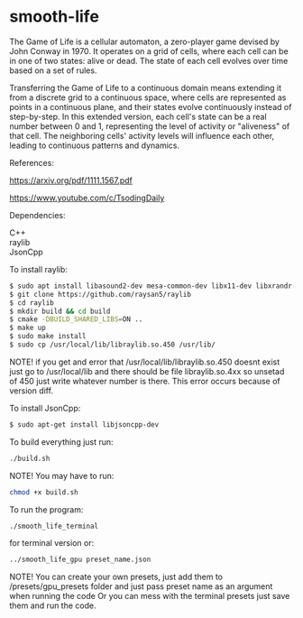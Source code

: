 # smooth-life
The Game of Life is a cellular automaton, a zero-player game devised by John Conway in 1970. It operates on a grid of cells, where each cell can be in one of two states: alive or dead. The state of each cell evolves over time based on a set of rules.

Transferring the Game of Life to a continuous domain means extending it from a discrete grid to a continuous space, where cells are represented as points in a continuous plane, and their states evolve continuously instead of step-by-step. In this extended version, each cell's state can be a real number between 0 and 1, representing the level of activity or "aliveness" of that cell. The neighboring cells' activity levels will influence each other, leading to continuous patterns and dynamics.

References:  

https://arxiv.org/pdf/1111.1567.pdf   

https://www.youtube.com/c/TsodingDaily

Dependencies: 

C++  
raylib  
JsonCpp  

To install raylib:
```bash
$ sudo apt install libasound2-dev mesa-common-dev libx11-dev libxrandr-dev libxi-dev xorg-dev libgl1-mesa-dev libglu1-mesa-dev
$ git clone https://github.com/raysan5/raylib
$ cd raylib
$ mkdir build && cd build
$ cmake -DBUILD_SHARED_LIBS=ON ..
$ make up
$ sudo make install
$ sudo cp /usr/local/lib/libraylib.so.450 /usr/lib/
```
NOTE! if you get and error that /usr/local/lib/libraylib.so.450 doesnt exist just go to /usr/local/lib and there should be file libraylib.so.4xx so unsetad of 450 just write whatever number is there. This error occurs because of version diff.

To install JsonCpp:
```bash
$ sudo apt-get install libjsoncpp-dev
```
To build everything just run:
```bash
./build.sh
```
NOTE! You may have to run:
```bash
chmod +x build.sh
```
To run the program:
```bash
./smooth_life_terminal
```
for terminal version or:
```bash
../smooth_life_gpu preset_name.json
```
NOTE! You can create your own presets, just add them to /presets/gpu_presets folder and just pass preset name as an argument when running the code Or  you can mess with the terminal presets just save them and run the code.


